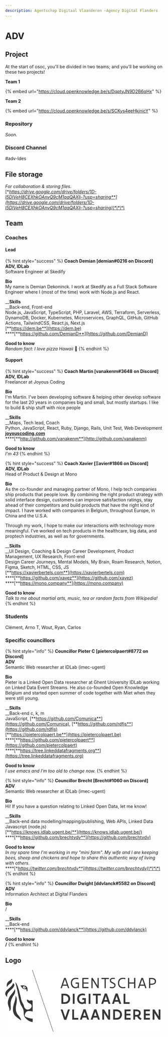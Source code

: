```yaml
---
description: Agentschap Digitaal Vlaanderen –Agency Digital Flanders
---
```


# ADV

## Project

At the start of osoc, you'll be divided in two teams; and you'll be working on these two projects!

**Team 1**

{% embed url="https://cloud.openknowledge.be/s/DqptyJN9D2B6qHx" %}

**Team 2**

{% embed url="https://cloud.openknowledge.be/s/SCKys4eeHkjnicY" %}

### Repository

_Soon._

### **Discord Channel**

\#adv-ldes

## File storage

_For collaboration & storing files._  
[**https://drive.google.com/drive/folders/1D-I5DlVeH8CEXhkOAnvQ9cM1qaQAXlj-?usp=sharing**](https://drive.google.com/drive/folders/1D-I5DlVeH8CEXhkOAnvQ9cM1qaQAXlj-?usp=sharing)\*\*\*\*

## Team

### Coaches

#### Lead

{% hint style="success" %}
**Coach Demian \[demian\#0216 on Discord\]  
ADV, IDLab**  
Software Engineer at Skedify  
  
**Bio**  
My name is Demian Dekoninck. I work at Skedify as a Full Stack Software Engineer where I \(most of the time\) work with Node.js and React.  
  
__**Skills**  
__Back-end, Front-end  
Node.js, JavaScript, TypeScript, PHP, Laravel, AWS, Terraform, Serverless, DynamoDB, Docker, Kubernetes, Microservices, GraphQL, GitHub, GitHub Actions, TailwindCSS, React.js, Next.js  
[**https://dem.be**](https://dem.be)  
****[**https://github.com/DemianD**](https://github.com/DemianD)  
  
**Good to know**  
_Random fact: I love pizza Hawaii_ 🍕
{% endhint %}

#### Support

{% hint style="success" %}
**Coach Martin \[vanakenm\#3648** **on Discord\]  
ADV, IDLab**  
Freelancer at Joyous Coding  
  
**Bio**  
I'm Martin. I've been developing software & helping other develop software for the last 20 years in companies big and small, but mostly startups. I like to build & ship stuff with nice people  
  
__**Skills**  
__Maps, Tech lead, Coach  
Python, JavaScript, React, Ruby, Django, Rails, Unit Test, Web Development  
[**joyouscoding.com**](http://joyouscoding.com)  
****[**http://github.com/vanakenm**](http://github.com/vanakenm)  
  
**Good to know**  
_I'm 43_
{% endhint %}

{% hint style="success" %}
**Coach Xavier \[Ξavier\#1866 on Discord\]  
ADV, IDLab**  
Head of Product & Design at Mono  
  
**Bio**  
As the co-founder and managing partner of Mono, I help tech companies ship products that people love. By combining the right product strategy with solid interface design, customers can improve satisfaction ratings, stay ahead of their competitors and build products that have the right kind of impact. I have worked with companies in Belgium, throughout Europe, in China and the U.S.A.

Through my work, I hope to make our interactions with technology more meaningful. I’ve worked on tech products in the healthcare, big data, and proptech industries, as well as for governments.  
  
__**Skills**  
__UI Design, Coaching & Design Career Development, Product Management, UX Research, Front-end  
Design Career Journeys, Mental Models, My Brain, Roam Research, Notion, Figma, Sketch, HTML, CSS, JS  
[**https://xavierbertels.com**](https://xavierbertels.com)  
****[**https://github.com/xavez**](https://github.com/xavez)  
****[**https://mono.company**](https://mono.company)  
  
**Good to know**  
_Talk to me about martial arts, music, tea or random facts from Wikipedia!_
{% endhint %}

### Students

Clément, Arno T, Wout, Ryan, Carlos

### Specific councillors

{% hint style="info" %}
**Councillor Pieter C \[pietercolpaert\#8772 on Discord\]  
ADV**  
Semantic Web researcher at IDLab \(imec-ugent\)  
  
**Bio**  
Pieter is a Linked Open Data researcher at Ghent University IDLab working on Linked Data Event Streams. He also co-founded Open Knowledge Belgium and started open summer of code together with Miet when they were still young.  
  
__**Skills**  
__Back-end c, k, m  
JavaScript, [**https://github.com/Comunica**](https://github.com/Comunica), [**https://github.com/rdfjs**](https://github.com/rdfjs)  
[**https://pietercolpaert.be**](https://pietercolpaert.be)  
****[**https://github.com/pietercolpaert**](https://github.com/pietercolpaert)  
****[**https://tree.linkeddatafragments.org**](https://tree.linkeddatafragments.org)  
  
**Good to know**  
_I use emacs and I’m too old to change now._
{% endhint %}

{% hint style="info" %}
**Councillor Brecht \[Brecht\#1060 on Discord\]  
ADV**  
Semantic Web researcher at IDLab \(imec-ugent\)  
  
**Bio**  
Hi! If you have a question relating to Linked Open Data, let me know!  
  
__**Skills**  
__Back-end data modelling/mapping/publishing, Web APIs, Linked Data  
Javascript \(node.js\)  
[**https://knows.idlab.ugent.be/**](https://knows.idlab.ugent.be/)  
****[**https://github.com/brechtvdv**](https://github.com/brechtvdv)  
  
**Good to know**  
_In my spare time I'm working in my "mini farm". My wife and I are keeping bees, sheep and chickens and hope to share this authentic way of living with others._  
****[**https://twitter.com/brechtvdv**](https://twitter.com/brechtvdv)\*\*\*\*
{% endhint %}

{% hint style="info" %}
**Councillor Dwight \[ddvlanck\#5582 on Discord\]  
ADV**  
Information Architect at Digital Flanders  
  
**Bio**  
/  
  
__**Skills**  
__Back-end  
****[**https://github.com/ddvlanck**](https://github.com/ddvlanck)  
  
**Good to know  
/**
{% endhint %}

## Logo

![](../.gitbook/assets/agentschap-digitaal-vlaanderen-logo-1-.svg)

